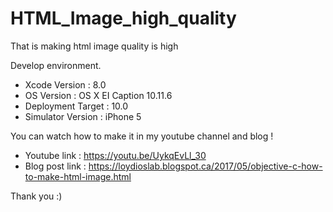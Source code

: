 # HTML_Image_high_quality

That is making html image quality is high

Develop environment.

- Xcode Version : 8.0
- OS Version : OS X EI Caption 10.11.6
- Deployment Target : 10.0
- Simulator Version : iPhone 5

You can watch how to make it in my youtube channel and blog !

- Youtube link : https://youtu.be/UykqEvLl_30
- Blog post link : https://loydioslab.blogspot.ca/2017/05/objective-c-how-to-make-html-image.html

Thank you :)

